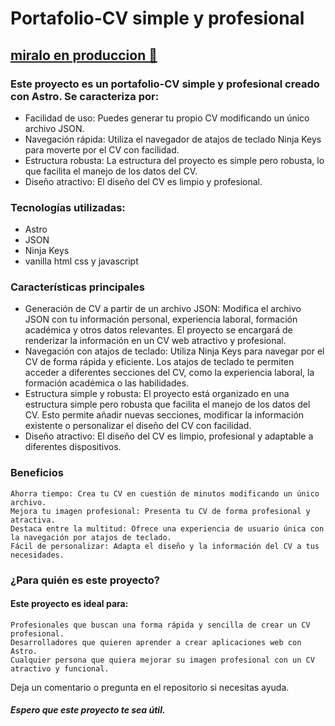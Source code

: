 # Portafolio-CV simple y profesional

## [miralo en produccion 🚀](https://lighthearted-pithivier-f103e3.netlify.app/)
### Este proyecto es un portafolio-CV simple y profesional creado con Astro. Se caracteriza por:

  - Facilidad de uso: Puedes generar tu propio CV modificando un único archivo JSON.
  - Navegación rápida: Utiliza el navegador de atajos de teclado Ninja Keys para moverte por el CV con facilidad.
  - Estructura robusta: La estructura del proyecto es simple pero robusta, lo que facilita el manejo de los datos del CV.
  - Diseño atractivo: El diseño del CV es limpio y profesional.

### Tecnologías utilizadas:

  - Astro
  - JSON
  - Ninja Keys
  - vanilla html css y javascript
### Características principales
  - Generación de CV a partir de un archivo JSON: Modifica el archivo JSON con tu información personal, experiencia laboral, formación académica y otros datos relevantes. El proyecto se encargará de renderizar la información en un CV web atractivo y profesional.
  - Navegación con atajos de teclado: Utiliza Ninja Keys para navegar por el CV de forma rápida y eficiente. Los atajos de teclado te permiten acceder a diferentes secciones del CV, como la experiencia laboral, la formación académica o las habilidades.
  - Estructura simple y robusta: El proyecto está organizado en una estructura simple pero robusta que facilita el manejo de los datos del CV. Esto permite añadir nuevas secciones, modificar la información existente o personalizar el diseño del CV con facilidad.
  - Diseño atractivo: El diseño del CV es limpio, profesional y adaptable a diferentes dispositivos.

### Beneficios

    Ahorra tiempo: Crea tu CV en cuestión de minutos modificando un único archivo.
    Mejora tu imagen profesional: Presenta tu CV de forma profesional y atractiva.
    Destaca entre la multitud: Ofrece una experiencia de usuario única con la navegación por atajos de teclado.
    Fácil de personalizar: Adapta el diseño y la información del CV a tus necesidades.

### ¿Para quién es este proyecto?

#### Este proyecto es ideal para:

    Profesionales que buscan una forma rápida y sencilla de crear un CV profesional.
    Desarrolladores que quieren aprender a crear aplicaciones web con Astro.
    Cualquier persona que quiera mejorar su imagen profesional con un CV atractivo y funcional.

  Deja un comentario o pregunta en el repositorio si necesitas ayuda.

##### Espero que este proyecto te sea útil.